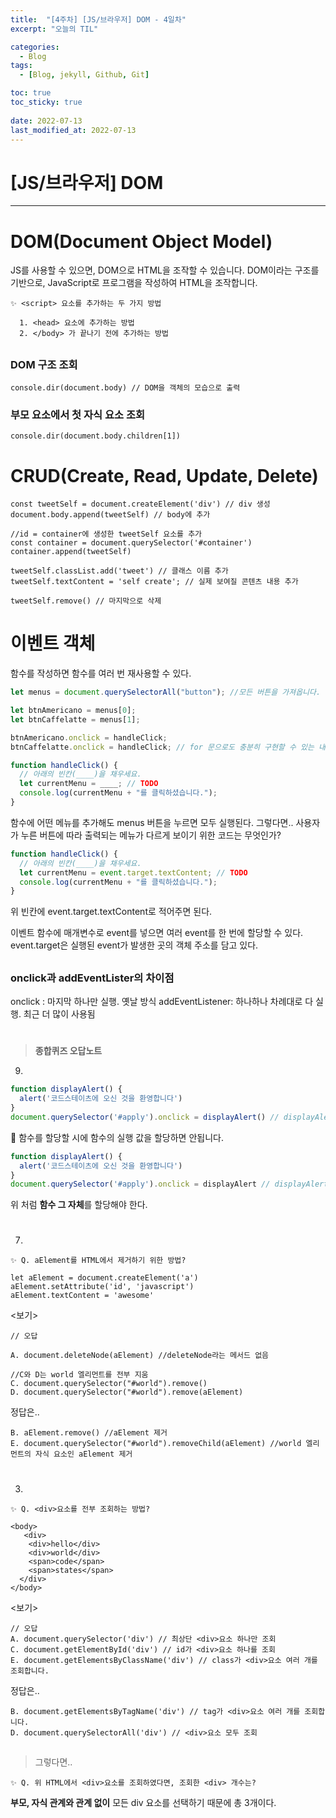 ```yaml
---
title:  "[4주차] [JS/브라우저] DOM - 4일차"
excerpt: "오늘의 TIL"

categories:
  - Blog
tags:
  - [Blog, jekyll, Github, Git]

toc: true
toc_sticky: true
 
date: 2022-07-13
last_modified_at: 2022-07-13
---
```


# [JS/브라우저] DOM
***

# DOM(Document Object Model)

JS를 사용할 수 있으면, DOM으로 HTML을 조작할 수 있습니다. DOM이라는 구조를 기반으로, JavaScript로 프로그램을 작성하여 HTML을 조작합니다.

```
✨ <script> 요소를 추가하는 두 가지 방법
```
```
  1. <head> 요소에 추가하는 방법
  2. </body> 가 끝나기 전에 추가하는 방법
```
 
##
### DOM 구조 조회
```
console.dir(document.body) // DOM을 객체의 모습으로 출력
```
### 부모 요소에서 첫 자식 요소 조회
```
console.dir(document.body.children[1])
```

#

# CRUD(Create, Read, Update, Delete)

```
const tweetSelf = document.createElement('div') // div 생성
document.body.append(tweetSelf) // body에 추가
```
```
//id = container에 생성한 tweetSelf 요소를 추가
const container = document.querySelector('#container')
container.append(tweetSelf)
```
```
tweetSelf.classList.add('tweet') // 클래스 이름 추가
tweetSelf.textContent = 'self create'; // 실제 보여질 콘텐츠 내용 추가

tweetSelf.remove() // 마지막으로 삭제
```

#

# 이벤트 객체
함수를 작성하면 함수를 여러 번 재사용할 수 있다.

```JavaScript
let menus = document.querySelectorAll("button"); //모든 버튼을 가져옵니다.

let btnAmericano = menus[0];
let btnCaffelatte = menus[1];

btnAmericano.onclick = handleClick;
btnCaffelatte.onclick = handleClick; // for 문으로도 충분히 구현할 수 있는 내용입니다.

function handleClick() {
  // 아래의 빈칸(____)을 채우세요.
  let currentMenu = ____; // TODO
  console.log(currentMenu + "를 클릭하셨습니다.");
}
```
함수에 어떤 메뉴를 추가해도 menus 버튼을 누르면 모두 실행된다.
그렇다면..
사용자가 누른 버튼에 따라 출력되는 메뉴가 다르게 보이기 위한 코드는 무엇인가?

```JavaScript
function handleClick() {
  // 아래의 빈칸(____)을 채우세요.
  let currentMenu = event.target.textContent; // TODO
  console.log(currentMenu + "를 클릭하셨습니다.");
}
```
위 빈칸에 event.target.textContent로 적어주면 된다.

이벤트 함수에 매개변수로 event를 넣으면 여러 event를 한 번에 할당할 수 있다.
event.target은 실행된 event가 발생한 곳의 객체 주소를 담고 있다.

##

### onclick과 addEventLister의 차이점

onclick : 마지막 하나만 실행. 옛날 방식
addEventListener: 하나하나 차례대로 다 실행. 최근 더 많이 사용됨

#
#

> **종합퀴즈 오답노트**

9.
```JavaScript
function displayAlert() {
  alert('코드스테이츠에 오신 것을 환영합니다')
}
document.querySelector('#apply').onclick = displayAlert() // displayAlert() X
```
:no_entry_sign: 함수를 할당할 시에 함수의 실행 값을 할당하면 안됩니다.

```JavaScript
function displayAlert() {
  alert('코드스테이츠에 오신 것을 환영합니다')
}
document.querySelector('#apply').onclick = displayAlert // displayAlert() O
```
위 처럼 **함수 그 자체**를 할당해야 한다.

#

7.
```
✨ Q. aElement를 HTML에서 제거하기 위한 방법?
```
```
let aElement = document.createElement('a')
aElement.setAttribute('id', 'javascript')
aElement.textContent = 'awesome'
```
<보기>
```
// 오답

A. document.deleteNode(aElement) //deleteNode라는 메서드 없음

//C와 D는 world 엘리먼트를 전부 지움
C. document.querySelector("#world").remove()
D. document.querySelector("#world").remove(aElement)
```

정답은..
```
B. aElement.remove() //aElement 제거
E. document.querySelector("#world").removeChild(aElement) //world 엘리먼트의 자식 요소인 aElement 제거
```

#

3.
```
✨ Q. <div>요소를 전부 조회하는 방법?
```

```
<body>
   <div>
    <div>hello</div>
    <div>world</div>
    <span>code</span>
    <span>states</span>
  </div>
</body>
```
<보기>

```
// 오답
A. document.querySelector('div') // 최상단 <div>요소 하나만 조회
C. document.getElementById('div') // id가 <div>요소 하나를 조회
E. document.getElementsByClassName('div') // class가 <div>요소 여러 개를 조회합니다.
```
정답은..
```
B. document.getElementsByTagName('div') // tag가 <div>요소 여러 개를 조회합니다.
D. document.querySelectorAll('div') // <div>요소 모두 조회
```

##

> 그렇다면..
```
✨ Q. 위 HTML에서 <div>요소를 조회하였다면, 조회한 <div> 개수는?
```
**부모, 자식 관계와 관계 없이** 모든 div 요소를 선택하기 때문에 총 3개이다.

